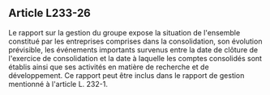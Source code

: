 Article L233-26
----
Le rapport sur la gestion du groupe expose la situation de l'ensemble constitué
par les entreprises comprises dans la consolidation, son évolution prévisible,
les événements importants survenus entre la date de clôture de l'exercice de
consolidation et la date à laquelle les comptes consolidés sont établis ainsi
que ses activités en matière de recherche et de développement. Ce rapport peut
être inclus dans le rapport de gestion mentionné à l'article L. 232-1.
